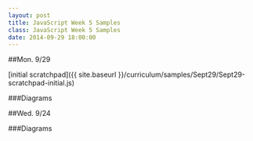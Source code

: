 ```yaml
---
layout: post
title: JavaScript Week 5 Samples
class: JavaScript Week 5 Samples
date: 2014-09-29 18:00:00
---
```


##Mon. 9/29

[initial scratchpad]({{ site.baseurl }}/curriculum/samples/Sept29/Sept29-scratchpad-initial.js)


###Diagrams

##Wed. 9/24


###Diagrams
